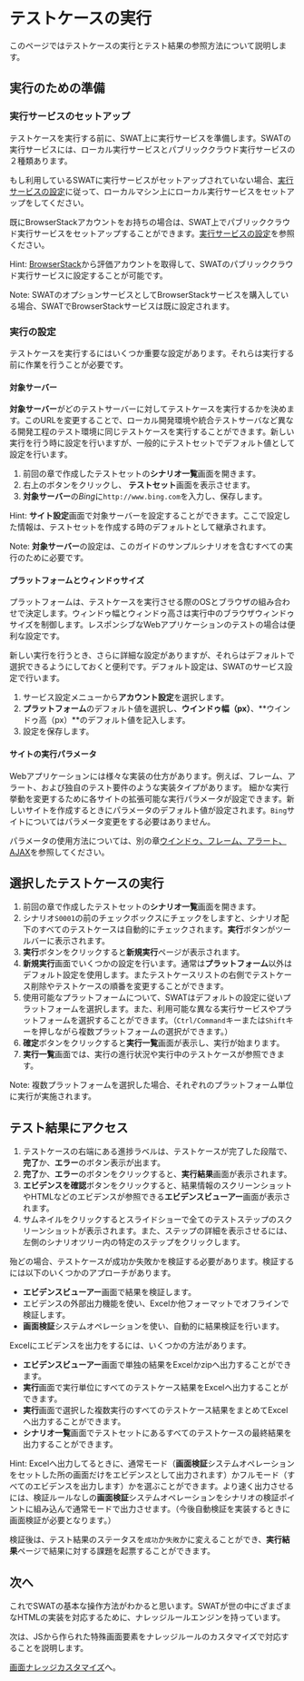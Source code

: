 ﻿テストケースの実行
===

このページではテストケースの実行とテスト結果の参照方法について説明します。

実行のための準備
---

### 実行サービスのセットアップ

テストケースを実行する前に、SWAT上に実行サービスを準備します。SWATの実行サービスには、ローカル実行サービスとパブリッククラウド実行サービスの２種類あります。

もし利用しているSWATに実行サービスがセットアップされていない場合、[実行サービスの設定](setup_execservices.md＃ローカル実行サーバー)に従って、ローカルマシン上にローカル実行サービスをセットアップをしてください。

既にBrowserStackアカウントをお持ちの場合は、SWAT上でパブリッククラウド実行サービスをセットアップすることができます。[実行サービスの設定](setup_execservices.md#BrowserStackサービス)を参照ください。

Hint: [BrowserStack](http://www.browserstack.com)から評価アカウントを取得して、SWATのパブリッククラウド実行サービスに設定することが可能です。

Note: SWATのオプションサービスとしてBrowserStackサービスを購入している場合、SWATでBrowserStackサービスは既に設定されます。

### 実行の設定

テストケースを実行するにはいくつか重要な設定があります。それらは実行する前に作業を行うことが必要です。

#### 対象サーバー

**対象サーバー**がどのテストサーバーに対してテストケースを実行するかを決めます。このURLを変更することで、ローカル開発環境や統合テストサーバなど異なる開発工程のテスト環境に同じテストケースを実行することができます。新しい実行を行う時に設定を行いますが、一般的にテストセットでデフォルト値として設定を行います。

1. 前回の章で作成したテストセットの**シナリオ一覧**画面を開きます。
2. 右上の<span class="glyphicon glyphicon-pencil"></span>ボタンをクリックし、 **テストセット**画面を表示させます。
3. **対象サーバー**の*Bing*に`http://www.bing.com`を入力し、保存します。 

Hint: **サイト設定**画面で対象サーバーを設定することができます。ここで設定した情報は、テストセットを作成する時のデフォルトとして継承されます。

Note: **対象サーバー**の設定は、このガイドのサンプルシナリオを含むすべての実行のために必要です。

#### プラットフォームとウィンドゥサイズ

プラットフォームは、テストケースを実行させる際のOSとブラウザの組み合わせで決定します。ウィンドゥ幅とウィンドゥ高さは実行中のブラウザウィンドゥサイズを制御します。レスポンシブなWebアプリケーションのテストの場合は便利な設定です。 

新しい実行を行うとき、さらに詳細な設定がありますが、それらはデフォルトで選択できるようにしておくと便利です。デフォルト設定は、SWATのサービス設定で行います。 

1. サービス設定メニューから**アカウント設定**を選択します。
2. **プラットフォーム**のデフォルト値を選択し、**ウインドゥ幅（px）**、**ウインドゥ高（px）**のデフォルト値を記入します。
3. 設定を保存します。

#### サイトの実行パラメータ

Webアプリケーションには様々な実装の仕方があります。例えば、フレーム、アラート、および独自のテスト要件のような実装タイプがあります。 細かな実行挙動を変更するために各サイトの拡張可能な実行パラメータが設定できます。新しいサイトを作成するときにパラメータのデフォルト値が設定されます。`Bing`サイトについてはパラメータ変更をする必要はありません。

パラメータの使用方法については、別の章[ウインドゥ、フレーム、アラート、AJAX](article_scenes.md)を参照してください。

選択したテストケースの実行
---

1. 前回の章で作成したテストセットの**シナリオ一覧**画面を開きます。
2. シナリオ`S0001`の前のチェックボックスにチェックをしますと、シナリオ配下のすべてのテストケースは自動的にチェックされます。**実行**ボタンがツールバーに表示されます。 
3. **実行**ボタンをクリックすると**新規実行**ページが表示されます。
4. **新規実行**画面でいくつかの設定を行います。通常は**プラットフォーム**以外はデフォルト設定を使用します。またテストケースリストの右側でテストケース削除やテストケースの順番を変更することができます。
5. 使用可能なプラットフォームについて、SWATはデフォルトの設定に従いプラットフォームを選択します。また、利用可能な異なる実行サービスやプラットフォームを選択することができます。（`Ctrl/Command`キーまたは`Shift`キーを押しながら複数プラットフォームの選択ができます。）
6. **確定**ボタンをクリックすると**実行一覧**画面が表示し、実行が始まります。
7. **実行一覧**画面では、実行の進行状況や実行中のテストケースが参照できます。

Note: 複数プラットフォームを選択した場合、それぞれのプラットフォーム単位に実行が実施されます。

テスト結果にアクセス
---

1. テストケースの右端にある進捗ラベルは、テストケースが完了した段階で、**完了**か、**エラー**のボタン表示が出ます。
2. **完了**か、**エラー**のボタンをクリックすると、**実行結果**画面が表示されます。
3. **エビデンスを確認**ボタンをクリックすると、結果情報のスクリーンショットやHTMLなどのエビデンスが参照できる**エビデンスビューアー**画面が表示されます。
4. サムネイルをクリックするとスライドショーで全てのテストステップのスクリーンショットが表示されます。また、ステップの詳細を表示させるには、左側のシナリオツリー内の特定のステップをクリックします。

殆どの場合、テストケースが成功か失敗かを検証する必要があります。検証するには以下のいくつかのアプローチがあります。

* **エビデンスビューアー**画面で結果を検証します。
* エビデンスの外部出力機能を使い、Excelか他フォーマットでオフラインで検証します。
* **画面検証**システムオペレーションを使い、自動的に結果検証を行います。

Excelにエビデンスを出力をするには、いくつかの方法があります。

* **エビデンスビューアー**画面で単独の結果をExcelかzipへ出力することができます。
* **実行**画面で実行単位にすべてのテストケース結果をExcelへ出力することができます。
* **実行**画面で選択した複数実行のすべてのテストケース結果をまとめてExcelへ出力することができます。
* **シナリオ一覧**画面でテストセットにあるすべてのテストケースの最終結果を出力することができます。

Hint: Excelへ出力してるときに、通常モード（**画面検証**システムオペレーションをセットした所の画面だけをエビデンスとして出力されます）かフルモード（すべてのエビデンスを出力します）かを選ぶことができます。より速く出力させるには、検証ルールなしの**画面検証**システムオペレーションをシナリオの検証ポイントに組み込んで通常モードで出力させます。（今後自動検証を実装するときに画面検証が必要となります。）

検証後は、テスト結果のステータスを`成功`か`失敗`かに変えることができ、**実行結果**ページで結果に対する課題を起票することができます。

次へ
----

これでSWATの基本な操作方法がわかると思います。SWATが世の中にざまざまなHTMLの実装を対応するために、ナレッジルールエンジンを持っています。

次は、JSから作られた特殊画面要素をナレッジルールのカスタマイズで対応することを説明します。

[画面ナレッジカスタマイズ](guide_tuning.md)へ。